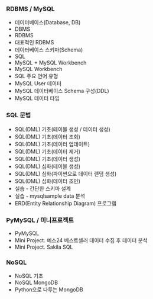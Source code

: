### RDBMS / MySQL
- 데이터베이스(Database, DB)
- DBMS
- RDBMS
- 대표적인 RDBMS
- 데이터베이스 스키마(Schema)
- SQL
- MySQL + MySQL Workbench
- MySQL Workbench
- SQL 주요 언어 유형
- MySQL User 데이터
- MySQL 데이터베이스 Schema 구성(DDL)
- MySQL 데이터 타입

### SQL 문법
- SQL(DML) 기초(테이블 생성 / 데이터 생성)
- SQL(DML) 기초(데이터 조회)
- SQL(DML) 기초(데이터 업데이트)
- SQL(DML) 기초(데이터 제거)
- SQL(DML) 기초(데이터 생성)
- SQL(DML) 심화(테이블 생성)
- SQL(DML) 심화(파이썬으로 데이터 랜덤 생성)
- SQL(DML) 심화(데이터 조인)
- 실습 - 간단한 스키마 설계
- 실습 - mysqlsample data 분석
- ERD(Entity Relationship Diagram) 프로그램

### PyMySQL / 미니프로젝트
- PyMySQL
- Mini Project. 예스24 베스트셀러 데이터 수집 후 데이터 분석
- Mini Project. Sakila SQL

### NoSQL
- NoSQL 기초
- NoSQL MongoDB
- Python으로 다루는 MongoDB